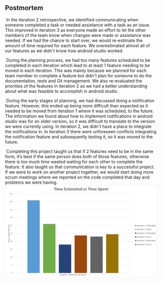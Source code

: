 ## Postmortem

​	In the iteration 2 retrospective, we identified communicating when someone completed a task or needed assistance with a task as an issue. This improved in iteration 3 as everyone made an effort to let the other members of the team know when changes were made or assistance was needed. If we had the chance to start over, we would re-estimate the amount of time required for each feature. We overestimated almost all of our features as we didn't know how android studio worked.

​	During the planning process, we had too many features scheduled to be completed in each iteration which lead to at least 1 feature needing to be moved in each iteration. This was mainly because we planned for each team member to complete a feature but didn't plan for someone to do the documentation, tests and Git management. We also re-evaluated the priorities of the features in iteration 2 as we had a better understanding about what was feasible to accomplish in android studio. 

​	During the early stages of planning, we had discussed doing a notification feature. However, this ended up being more difficult than expected as it needed to be moved from iteration 1 where it was scheduled, to the future. The information we found about how to implement notifications in android studio was for an older version, so it was difficult to translate to the version we were currently using. In iteration 2, we didn't have a place to integrate the notifications in. In iteration 3 there were unforeseen conflicts integrating the notification feature and subsequently testing it, so it was moved to the future.

​	Completing this project taught us that if 2 features need to be in the same form, it’s best if the same person does both of those features, otherwise there is too much time wasted waiting for each other to complete the feature. It also taught us that communication is key to a successful project. If we were to work on another project together, we would start doing more scrum meetings where we reported on the code completed that day and problems we were having. 
![](Velocity_Graph.png) 